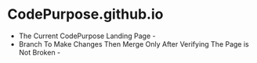 CodePurpose.github.io
=====================
- The Current CodePurpose Landing Page -
- Branch To Make Changes Then Merge Only After Verifying The Page is Not Broken - 
